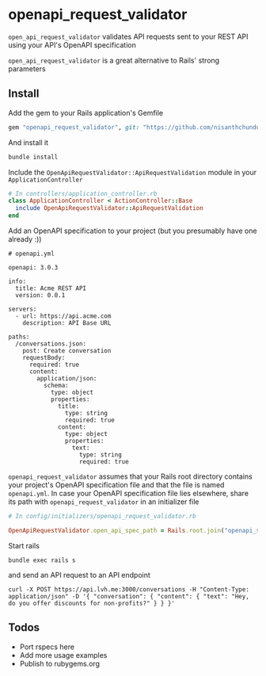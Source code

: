 # openapi_request_validator

`open_api_request_validator` validates API requests sent to your REST API using your API's OpenAPI specification

`open_api_request_validator` is a great alternative to Rails' strong parameters

## Install

Add the gem to your Rails application's Gemfile

```ruby
gem "openapi_request_validator", git: "https://github.com/nisanthchunduru/openapi_request_validator", branch: "main"
```

And install it

```bash
bundle install
```

Include the `OpenApiRequestValidator::ApiRequestValidation` module in your `ApplicationController`

```ruby
# In controllers/application_controller.rb
class ApplicationController < ActionController::Base
  include OpenApiRequestValidator::ApiRequestValidation
end
```

Add an OpenAPI specification to your project (but you presumably have one already :))

```
# openapi.yml

openapi: 3.0.3

info:
  title: Acme REST API
  version: 0.0.1

servers:
  - url: https://api.acme.com
    description: API Base URL

paths:
  /conversations.json:
    post: Create conversation
    requestBody:
      required: true
      content:
        application/json:
          schema:
            type: object
            properties:
              title:
                type: string
                required: true
              content:
                type: object
                properties:
                  text:
                    type: string
                    required: true
```

`openapi_request_validator` assumes that your Rails root directory contains your project's OpenAPI specification file and that the file is named `openapi.yml`. In case your OpenAPI specification file lies elsewhere, share its path with `openapi_request_validator` in an initializer file

```ruby
# In config/initializers/openapi_request_validator.rb

OpenApiRequestValidator.open_api_spec_path = Rails.root.join("openapi_spec.yml)
```

Start rails

```
bundle exec rails s
```

and send an API request to an API endpoint

```
curl -X POST https://api.lvh.me:3000/conversations -H "Content-Type: application/json" -D '{ "conversation": { "content": { "text": "Hey, do you offer discounts for non-profits?" } } }'
```

## Todos

- Port rspecs here
- Add more usage examples
- Publish to rubygems.org
